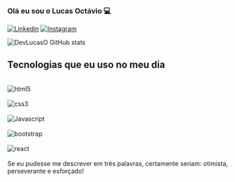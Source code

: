 ### Olá eu sou o Lucas Octávio 💻

[![Linkedin](https://img.shields.io/badge/LinkedIn-0077B5?style=for-the-badge&logo=linkedin&logoColor=white
)](https://www.linkedin.com/in/devlucasoctavio/)
[![Instagram](https://img.shields.io/badge/Instagram-E4405F?style=for-the-badge&logo=instagram&logoColor=white
)](https://www.instagram.com/p/CjUE7RYIz4v/?igshid=YmMyMTA2M2Y=)

![DevLucasO GitHub stats](https://github-readme-stats.vercel.app/api?username=DevlucasO&show_icons=true&theme=radical)

## Tecnologias que eu uso no meu dia

<div style="display: inline_block"><br/>
<img align="center" alt="html5" src=https://img.shields.io/badge/HTML5-E34F26?style=for-the-badge&logo=html5&logoColor=white>
</div>
<div style="display: inline_block"><br/>
<img align="center" alt="css3" src=https://img.shields.io/badge/CSS3-1572B6?style=for-the-badge&logo=css3&logoColor=white>
</div>
<div style="display: inline_block"><br/>
<img align="center" alt="Javascript" src=https://img.shields.io/badge/JavaScript-F7DF1E?style=for-the-badge&logo=javascript&logoColor=black>
</div>
<div style="display: inline_block"><br/>
<img align="center" alt="bootstrap" src=https://img.shields.io/badge/Bootstrap-563D7C?style=for-the-badge&logo=bootstrap&logoColor=white>
</div>
<div style="display: inline_block"><br/>
<img align="center" alt="react" src=https://img.shields.io/badge/React-20232A?style=for-the-badge&logo=react&logoColor=61DAFB>
</div><br/>
Se eu pudesse me descrever em três palavras, certamente seriam: otimista, perseverante e esforçado! 
